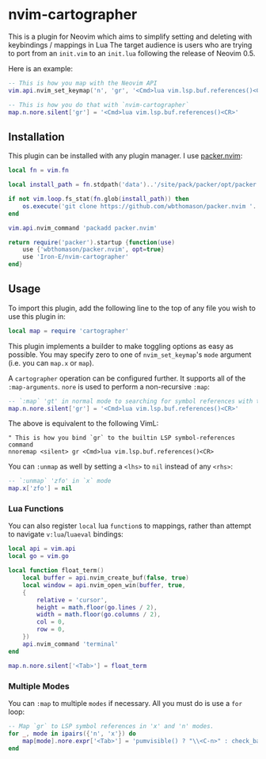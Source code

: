 # nvim-cartographer

This is a plugin for Neovim which aims to simplify setting and deleting with keybindings / mappings in Lua The target audience is users who are trying to port from an `init.vim` to an `init.lua` following the release of Neovim 0.5.

Here is an example:

```lua
-- This is how you map with the Neovim API
vim.api.nvim_set_keymap('n', 'gr', '<Cmd>lua vim.lsp.buf.references()<CR>', {noremap=true, silent=true})

-- This is how you do that with `nvim-cartographer`
map.n.nore.silent['gr'] = '<Cmd>lua vim.lsp.buf.references()<CR>'
```

## Installation

This plugin can be installed with any plugin manager. I use [packer.nvim](https://github.com/wbthomason/packer.nvim):

```lua
local fn = vim.fn

local install_path = fn.stdpath('data')..'/site/pack/packer/opt/packer.nvim'

if not vim.loop.fs_stat(fn.glob(install_path)) then
	os.execute('git clone https://github.com/wbthomason/packer.nvim '..install_path)
end

vim.api.nvim_command 'packadd packer.nvim'

return require('packer').startup {function(use)
	use {'wbthomason/packer.nvim', opt=true}
	use 'Iron-E/nvim-cartographer'
end}
```

## Usage

To import this plugin, add the following line to the top of any file you wish to use this plugin in:

```lua
local map = require 'cartographer'
```

This plugin implements a builder to make toggling options as easy as possible. You may specify zero to one of `nvim_set_keymap`'s `mode` argument (i.e. you can `map.x` or `map`).

A `cartographer` operation can be configured further. It supports all of the `:map-arguments`. `nore` is used to perform a non-recursive `:map`:

```lua
-- `:map` 'gt' in normal mode to searching for symbol references with the LSP
map.n.nore.silent['gr'] = '<Cmd>lua vim.lsp.buf.references()<CR>'
```

The above is equivalent to the following VimL:

```vim
" This is how you bind `gr` to the builtin LSP symbol-references command
nnoremap <silent> gr <Cmd>lua vim.lsp.buf.references()<CR>
```

You can `:unmap` as well by setting a `<lhs>` to `nil` instead of any `<rhs>`:

```lua
-- `:unmap` 'zfo' in `x` mode
map.x['zfo'] = nil
```

### Lua Functions

You can also register `local` lua `function`s to mappings, rather than attempt to navigate `v:lua`/`luaeval` bindings:

```lua
local api = vim.api
local go = vim.go

local function float_term()
	local buffer = api.nvim_create_buf(false, true)
	local window = api.nvim_open_win(buffer, true,
	{
		relative = 'cursor',
		height = math.floor(go.lines / 2),
		width = math.floor(go.columns / 2),
		col = 0,
		row = 0,
	})
	api.nvim_command 'terminal'
end

map.n.nore.silent['<Tab>'] = float_term
```

### Multiple Modes

You can `:map` to multiple `modes` if necessary. All you must do is use a `for` loop:

```lua
-- Map `gr` to LSP symbol references in 'x' and 'n' modes.
for _, mode in ipairs({'n', 'x'}) do
	map[mode].nore.expr['<Tab>'] = 'pumvisible() ? "\\<C-n>" : check_backspace() ? "\\<Tab>" : compe#complete()'
end
```
